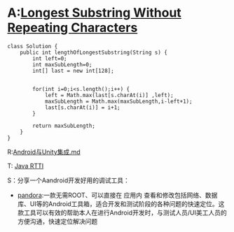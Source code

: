 # A:[Longest Substring Without Repeating Characters](https://leetcode.com/submissions/detail/162822926/)
```
class Solution {
    public int lengthOfLongestSubstring(String s) {
        int left=0;
        int maxSubLength=0;
        int[] last = new int[128];
        
        
        for(int i=0;i<s.length();i++) {
            left = Math.max(last[s.charAt(i)] ,left);
            maxSubLength = Math.max(maxSubLength,i-left+1);
            last[s.charAt(i)] = i+1;
        }
        
        return maxSubLength;
    }
}
```
R:[Android与Unity集成.md](https://github.com/lmx01/lmx01.github.io/blob/master/_posts/2018-07-06-Android%E4%B8%8EUnity%E9%9B%86%E6%88%90.md)

T: [Java RTTI](https://github.com/lmx01/lmx01.github.io/blob/master/_posts/2018-07-08-Java%20RTTI.md)

S：分享一个Aandroid开发好用的调试工具：
- [pandora](https://github.com/whataa/pandora):一款无需ROOT、可以直接在 应用内 查看和修改包括网络、数据库、UI等的Android工具箱，适合开发和测试阶段的各种问题的快速定位。这款工具可以有效的帮助本人在进行Android开发时，与测试人员/UI美工人员的方便沟通，快速定位解决问题
